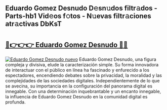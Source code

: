## Eduardo Gomez Desnudo D𝚎sn𝚞dos filtr𝚊dos - Parts-hb1 Vid𝚎os f𝚘tos - N𝚞evas filtr𝚊ciones atr𝚊ctivas DbKsT

# <h2><a href="http://mbb388.tromn.icu/?c=Eduardo+Gomez+Desnudo">🔗👉👉👉 Eduardo Gomez Desnudo 🔗🔗</a></h2>

[![Eduardo Gomez Desnudo nuevo](https://i.imgur.com/pEAQMta.gif)](http://mbb388.tromn.icu/?c=Eduardo+Gomez+Desnudo)
Eduardo Gomez Desnudo, una figura compleja y divisiva, elude la caracterización simple. Su forma innovadora de interactuar con el público en línea ha fascinado y enfurecido a los espectadores, encendiendo debates sobre la privacidad, la moralidad y las complejidades de las sociedades digitales. Independientemente de lo que se avecina, su importancia en la configuración del panorama digital es innegable. Con una determinación inquebrantable y un encanto innegable, la influencia de Eduardo Gomez Desnudo en la comunidad digital es profunda.
